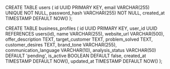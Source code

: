 CREATE TABLE users (
  id UUID PRIMARY KEY,
  email VARCHAR(255) UNIQUE NOT NULL,
  password_hash VARCHAR(255) NOT NULL,
  created_at TIMESTAMP DEFAULT NOW()
);

CREATE TABLE business_profiles (
  id UUID PRIMARY KEY,
  user_id UUID REFERENCES users(id),
  name VARCHAR(255),
  website_url VARCHAR(500),
  offer_description TEXT,
  target_customer TEXT,
  problem_solved TEXT,
  customer_desires TEXT,
  brand_tone VARCHAR(255),
  communication_language VARCHAR(10),
  analysis_status VARCHAR(50) DEFAULT 'pending',
  is_active BOOLEAN DEFAULT false,
  created_at TIMESTAMP DEFAULT NOW(),
  updated_at TIMESTAMP DEFAULT NOW()
);
